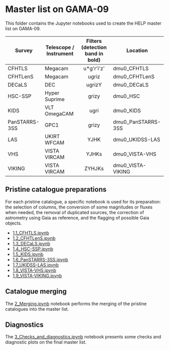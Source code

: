 # Master list on GAMA-09

This folder contains the Jupyter notebooks used to create the HELP master list on
GAMA-09. 

| Survey | Telescope / Instrument  | Filters (detection band in bold)  | Location        |
|--------|-------------------------|:---------------------------------:|-----------------|
| CFHTLS        | Megacam          | u*g'r'i'z'                        | dmu0_CFHTLS     |
| CFHTLenS      | Megacam          | ugriz                             | dmu0_CFHTLenS   |   
| DECaLS        | DEC              | ugrizY                            | dmu0_DECaLS     |
| HSC-SSP       | Hyper Suprime    | grizy                             | dmu0_HSC        | 
| KIDS          | VLT OmegaCAM     | ugri                              | dmu0_KIDS       |  
| PanSTARRS-3SS | GPC1             | grizy                          | dmu0_PanSTARRS-3SS |     
| LAS           | UKIRT WFCAM      | YJHK                              | dmu0_UKIDSS-LAS |     
| VHS           | VISTA VIRCAM     | YJHKs                             | dmu0_VISTA-VHS  |  
| VIKING        | VISTA VIRCAM     | ZYHJKs                          | dmu0_VISTA-VIKING |


## Pristine catalogue preparations

For each pristine catalogue, a specific notebook is used for its preparation:
the selection of columns, the conversion of some magnitudes or fluxes when
needed, the removal of duplicated sources, the correction of astrometry using
Gaia as reference, and the flagging of possible Gaia objects.

- [1.1_CFHTLS.ipynb](1.1_CFHTLS.ipynb) 
- [1.2_CFHTLenS.ipynb](1.2_CFHTLenS.ipynb) 
- [1.3_DECaLS.ipynb](1.3_DECaLS.ipynb) 
- [1.4_HSC-SSP.ipynb](1.4_HSC-SSP.ipynb) 
- [1.5_KIDS.ipynb](1.5_KIDS.ipynb) 
- [1.6_PanSTARRS-3SS.ipynb](1.6_PanSTARRS-3SS.ipynb) 
- [1.7_UKIDSS-LAS.ipynb](1.7_UKIDSS-LAS.ipynb) 
- [1.8_VISTA-VHS.ipynb](1.8_VISTA-VHS.ipynb) 
- [1.9_VISTA-VIKING.ipynb](1.9_VISTA-VIKING.ipynb) 

## Catalogue merging

The [2_Merging.ipynb](2_Merging.ipynb) notebook performs the merging of the
pristine catalogues into the master list.

## Diagnostics

The [3_Checks_and_diagnostics.ipynb](3_Checks_and_diagnostics.ipynb) notebook
presents some checks and diagnostic plots on the final master list.
